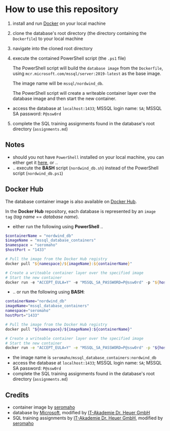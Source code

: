 # How to use this repository

1. install and run [Docker](https://www.docker.com/) on your local machine
2. clone the database's root directory (the directory containing the `Dockerfile`) to your local machine
3. navigate into the cloned root directory
4. execute the contained PowerShell script (the `.ps1` file)

   The PowerShell script will build the `database image` from the `Dockerfile`, using `mcr.microsoft.com/mssql/server:2019-latest` as the base image.

   The image name will be `mssql/nordwind_db`.

   The PowerShell script will create a writeable container layer over the database image and then start the new container.

- access the database at `localhost:1433`; MSSQL login name: `SA`; MSSQL SA password: `P@ssw0rd`

5. complete the SQL training assignments found in the database's root directory (`assignments.md`)

## Notes

- should you not have `PowerShell` installed on your local machine, you can either get it [here](https://learn.microsoft.com/en-us/powershell/), or ..
- .. execute the **BASH** script (`nordwind_db.sh`) instead of the PowerShell script (`nordwind_db.ps1`)

## Docker Hub

The database container image is also available on [Docker Hub](https://hub.docker.com/r/seromaho/mssql_database_containers).

   In the **Docker Hub** repository, each database is represented by an `image tag` (*tag name* == *database name*).

- either run the following using **PowerShell** ..

```powershell
$containerName = "nordwind_db"
$imageName = "mssql_database_containers"
$namespace = "seromaho"
$hostPort = "1433"

# Pull the image from the Docker Hub registry
docker pull "${namespace}/${imageName}:${containerName}"

# Create a writeable container layer over the specified image
# Start the new container
docker run -e "ACCEPT_EULA=Y" -e "MSSQL_SA_PASSWORD=P@ssw0rd" -p "${hostPort}:1433" --name "${containerName}" -d "${namespace}/${imageName}:${containerName}"
```

- .. or run the following using **BASH**:

```bash
containerName="nordwind_db"
imageName="mssql_database_containers"
namespace="seromaho"
hostPort="1433"

# Pull the image from the Docker Hub registry
docker pull "${namespace}/${imageName}:${containerName}"

# Create a writeable container layer over the specified image
# Start the new container
docker run -e "ACCEPT_EULA=Y" -e "MSSQL_SA_PASSWORD=P@ssw0rd" -p "${hostPort}:1433" --name "${containerName}" -d "${namespace}/${imageName}:${containerName}"
```

- the image name is `seromaho/mssql_database_containers:nordwind_db`
- access the database at `localhost:1433`; MSSQL login name: `SA`; MSSQL SA password: `P@ssw0rd`
- complete the SQL training assignments found in the database's root directory (`assignments.md`)

## Credits

- container image by [seromaho](https://github.com/seromaho)
- database by [Microsoft](https://github.com/microsoft/sql-server-samples/tree/master/samples/databases/northwind-pubs), modified by [IT-Akademie Dr. Heuer GmbH](https://drheuer.de/)
- SQL training assignments by [IT-Akademie Dr. Heuer GmbH](https://drheuer.de/), modified by [seromaho](https://github.com/seromaho)
